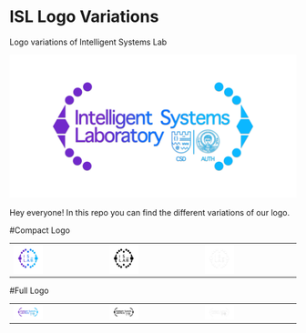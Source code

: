 # ISL Logo Variations
Logo variations of Intelligent Systems Lab

![Full Logo BluePurple](https://github.com/intelligence-csd-auth-gr/isl_logo/blob/main/isl_full_logo_blue.png?raw=true)

Hey everyone! In this repo you can find the different variations of our logo. 

#Compact Logo
<table align="center">
    <tr>
        <td> <img src="https://github.com/intelligence-csd-auth-gr/isl_logo/blob/main/isl_logo_blue.png?raw=true" width="33%"></td>
        <td> <img src="https://github.com/intelligence-csd-auth-gr/isl_logo/blob/main/isl_logo_black.png?raw=true" width="33%"></td>
        <td> <img src="https://github.com/intelligence-csd-auth-gr/isl_logo/blob/main/isl_logo_white.png?raw=true" width="33%"></td>
    </tr>
</table>

#Full Logo
<table align="center">
    <tr>
        <td> <img src="https://github.com/intelligence-csd-auth-gr/isl_logo/blob/main/isl_full_logo_blue.png?raw=true" width="33%"></td>
        <td> <img src="https://github.com/intelligence-csd-auth-gr/isl_logo/blob/main/isl_full_logo_black.png?raw=true" width="33%"></td>
        <td> <img src="https://github.com/intelligence-csd-auth-gr/isl_logo/blob/main/isl_full_logo_white.png?raw=true" width="33%"></td>
    </tr>
</table>
